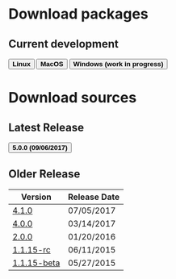 # Download packages

## Current development

[<button type="button" class="btn btn-success">
**Linux**
</button>](download/RINGMesh-master-Linux.tar.gz)
[<button type="button" class="btn btn-success">
**MacOS**
</button>](download/RINGMesh-master-Darwin.tar.gz)
[<button type="button" class="btn btn-success">
**Windows (work in progress)**
</button>]()

# Download sources

## Latest Release

[<button type="button" class="btn btn-success">
**5.0.0 (09/06/2017)**
</button>](https://github.com/ringmesh/RINGMesh/archive/5.0.0.zip)

## Older Release

Version                                                                      | Release Date
-----------------------------------------------------------------------------|-------------
[4.1.0](https://github.com/ringmesh/RINGMesh/archive/4.1.0.zip)              | 07/05/2017
[4.0.0](https://github.com/ringmesh/RINGMesh/archive/4.0.0.zip)              | 03/14/2017
[2.0.0](https://github.com/ringmesh/RINGMesh/archive/2.0.0.zip)              | 01/20/2016
[1.1.15-rc](https://github.com/ringmesh/RINGMesh/archive/1.1.15-rc.zip)      | 06/11/2015
[1.1.15-beta](https://github.com/ringmesh/RINGMesh/archive/1.0.15-beta.zip)  | 05/27/2015
